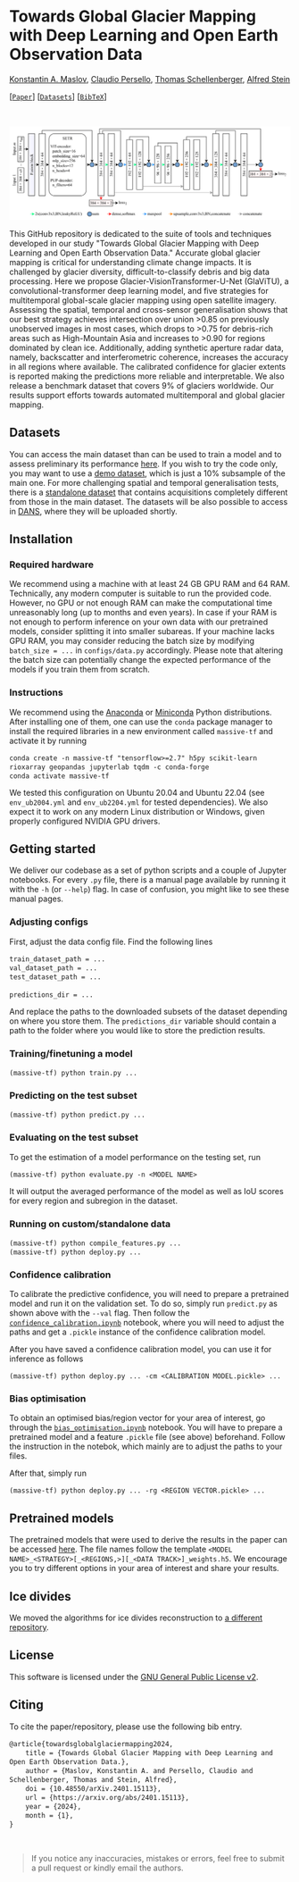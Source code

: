 # Towards Global Glacier Mapping with Deep Learning and Open Earth Observation Data

[Konstantin A. Maslov](https://people.utwente.nl/k.a.maslov), [Claudio Persello](https://people.utwente.nl/c.persello), [Thomas Schellenberger](https://www.mn.uio.no/geo/english/people/aca/geohyd/thosche/), [Alfred Stein](https://people.utwente.nl/a.stein)

[[`Paper`](https://arxiv.org/abs/2401.15113)] [[`Datasets`](#datasets)] [[`BibTeX`](#citing)] 

<br/>


![GlaViTU](assets/glavitu.png)

This GitHub repository is dedicated to the suite of tools and techniques developed in our study "Towards Global Glacier Mapping with Deep Learning and Open Earth Observation Data." 
Accurate global glacier mapping is critical for understanding climate change impacts. 
It is challenged by glacier diversity, difficult-to-classify debris and big data processing. 
Here we propose Glacier-VisionTransformer-U-Net (GlaViTU), a convolutional-transformer deep learning model, and five strategies for multitemporal global-scale glacier mapping using open satellite imagery. 
Assessing the spatial, temporal and cross-sensor generalisation shows that our best strategy achieves intersection over union >0.85 on previously unobserved images in most cases, which drops to >0.75 for debris-rich areas such as High-Mountain Asia and increases to >0.90 for regions dominated by clean ice. 
Additionally, adding synthetic aperture radar data, namely, backscatter and interferometric coherence, increases the accuracy in all regions where available. 
The calibrated confidence for glacier extents is reported making the predictions more reliable and interpretable. 
We also release a benchmark dataset that covers 9% of glaciers worldwide. 
Our results support efforts towards automated multitemporal and global glacier mapping. 


## Datasets

You can access the main dataset than can be used to train a model and to assess preliminary its performance [here](https://bit.ly/3UgEDgA). 
If you wish to try the code only, you may want to use a [demo dataset](https://bit.ly/49aVPIJ), which is just a 10% subsample of the main one. 
For more challenging spatial and temporal generalisation tests, there is a [standalone dataset](https://bit.ly/48WUGoA) that contains acquisitions completely different from those in the main dataset. 
The datasets will be also possible to access in [DANS](https://dans.knaw.nl/en/), where they will be uploaded shortly. 


## Installation 

### Required hardware

We recommend using a machine with at least 24 GB GPU RAM and 64 RAM. 
Technically, any modern computer is suitable to run the provided code. 
However, no GPU or not enough RAM can make the computational time unreasonably long (up to months and even years). 
In case if your RAM is not enough to perform inference on your own data with our pretrained models, consider splitting it into smaller subareas. 
If your machine lacks GPU RAM, you may consider reducing the batch size by modifying `batch_size = ...` in `configs/data.py` accordingly. 
Please note that altering the batch size can potentially change the expected performance of the models if you train them from scratch.


### Instructions

We recommend using the [Anaconda](https://www.anaconda.com/download) or [Miniconda](https://docs.conda.io/projects/miniconda/en/latest/) Python distributions. 
After installing one of them, one can use the `conda` package manager to install the required libraries in a new environment called `massive-tf` and activate it by running

```
conda create -n massive-tf "tensorflow>=2.7" h5py scikit-learn rioxarray geopandas jupyterlab tqdm -c conda-forge
conda activate massive-tf
```

We tested this configuration on Ubuntu 20.04 and Ubuntu 22.04 (see `env_ub2004.yml` and `env_ub2204.yml` for tested dependencies). 
We also expect it to work on any modern Linux distribution or Windows, given properly configured NVIDIA GPU drivers.


## Getting started

We deliver our codebase as a set of python scripts and a couple of Jupyter notebooks. 
For every `.py` file, there is a manual page available by running it with the `-h` (or `--help`) flag. 
In case of confusion, you might like to see these manual pages. 

### Adjusting configs

First, adjust the data config file. 
Find the following lines

```
train_dataset_path = ...
val_dataset_path = ...
test_dataset_path = ...

predictions_dir = ...
```

And replace the paths to the downloaded subsets of the dataset depending on where you store them. 
The `predictions_dir` variable should contain a path to the folder where you would like to store the prediction results. 

### Training/finetuning a model

```
(massive-tf) python train.py ...
```

### Predicting on the test subset

```
(massive-tf) python predict.py ...
```

### Evaluating on the test subset

To get the estimation of a model performance on the testing set, run

```
(massive-tf) python evaluate.py -n <MODEL NAME>
```

It will output the averaged performance of the model as well as IoU scores for every region and subregion in the dataset. 

### Running on custom/standalone data

```
(massive-tf) python compile_features.py ...
(massive-tf) python deploy.py ...
```

### Confidence calibration

To calibrate the predictive confidence, you will need to prepare a pretrained model and run it on the validation set. 
To do so, simply run `predict.py` as shown above with the `--val` flag. 
Then follow the [`confidence_calibration.ipynb`](confidence_calibration.ipynb) notebook, where you will need to adjust the paths and get a `.pickle` instance of the confidence calibration model.  

After you have saved a confidence calibration model, you can use it for inference as follows

```
(massive-tf) python deploy.py ... -cm <CALIBRATION MODEL.pickle> ... 
```


### Bias optimisation

To obtain an optimised bias/region vector for your area of interest, go through the [`bias_optimisation.ipynb`](bias_optimisation.ipynb) notebook. 
You will have to prepare a pretrained model and a feature `.pickle` file (see above) beforehand. 
Follow the instruction in the notebok, which mainly are to adjust the paths to your files. 

After that, simply run

```
(massive-tf) python deploy.py ... -rg <REGION VECTOR.pickle> ... 
```


## Pretrained models

The pretrained models that were used to derive the results in the paper can be accessed [here](https://bit.ly/3HC4TdQ). 
The file names follow the template `<MODEL NAME>_<STRATEGY>[_<REGIONS,>][_<DATA TRACK>]_weights.h5`. 
We encourage you to try different options in your area of interest and share your results. 


## Ice divides

We moved the algorithms for ice divides reconstruction to [a different repository](https://github.com/konstantin-a-maslov/massive_ice_divides).


## License

This software is licensed under the [GNU General Public License v2](LICENSE).


## Citing

To cite the paper/repository, please use the following bib entry. 

<!-- TODO: Update BibTeX once published ```
@article{towardsglobalglaciermapping2024,
    title={Towards Global Glacier Mapping with Deep Learning and Open Earth Observation Data},
    author={Maslov, Konstantin A. and Persello, Claudio and Schellenberger, Thomas and Stein, Alfred},
    journal={},
    year={2024},
    volume={},
    number={},
    pages={},
    doi={}
}
``` -->
```
@article{towardsglobalglaciermapping2024,
    title = {Towards Global Glacier Mapping with Deep Learning and Open Earth Observation Data.},
    author = {Maslov, Konstantin A. and Persello, Claudio and Schellenberger, Thomas and Stein, Alfred},
    doi = {10.48550/arXiv.2401.15113},    
    url = {https://arxiv.org/abs/2401.15113},
    year = {2024},
    month = {1},
}
```


<br/>

> If you notice any inaccuracies, mistakes or errors, feel free to submit a pull request or kindly email the authors.
